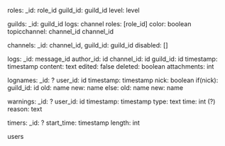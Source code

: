 roles:
    _id: role_id
	guild_id: guild_id
	level: level

guilds:
	_id: guild_id
	logs: channel
    roles: [role_id]
    color: boolean
    topicchannel: channel_id channel_id

channels:
    _id: channel_id,
    guild_id: guild_id
    disabled: []

logs:
	_id: message_id
	author_id: id
    channel_id: id
    guild_id: id
	timestamp: timestamp
	content: text
    edited: false
    deleted: boolean
    attachments: int

lognames:
    _id: ?
    user_id: id
    timestamp: timestamp
    nick: boolean
    if(nick):
        guild_id: id
        old: name
        new: name
    else:
        old: name
        new: name

warnings:
	_id: ?
	user_id: id
	timestamp: timestamp
	type: text
	time: int (?)
	reason: text

timers:
	_id: ?
	start_time: timestamp
	length: int

users
